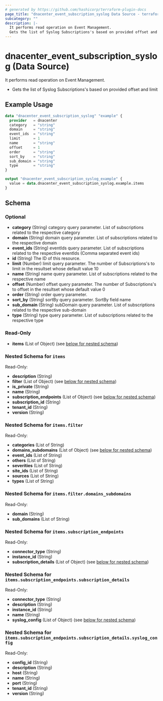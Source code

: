 ```yaml
---
# generated by https://github.com/hashicorp/terraform-plugin-docs
page_title: "dnacenter_event_subscription_syslog Data Source - terraform-provider-dnacenter"
subcategory: ""
description: |-
  It performs read operation on Event Management.
  Gets the list of Syslog Subscriptions's based on provided offset and limit
---
```


# dnacenter_event_subscription_syslog (Data Source)

It performs read operation on Event Management.

- Gets the list of Syslog Subscriptions's based on provided offset and limit

## Example Usage

```terraform
data "dnacenter_event_subscription_syslog" "example" {
  provider   = dnacenter
  category   = "string"
  domain     = "string"
  event_ids  = "string"
  limit      = 1
  name       = "string"
  offset     = 1
  order      = "string"
  sort_by    = "string"
  sub_domain = "string"
  type       = "string"
}

output "dnacenter_event_subscription_syslog_example" {
  value = data.dnacenter_event_subscription_syslog.example.items
}
```

<!-- schema generated by tfplugindocs -->
## Schema

### Optional

- **category** (String) category query parameter. List of subscriptions related to the respective category
- **domain** (String) domain query parameter. List of subscriptions related to the respective domain
- **event_ids** (String) eventIds query parameter. List of subscriptions related to the respective eventIds (Comma separated event ids)
- **id** (String) The ID of this resource.
- **limit** (Number) limit query parameter. The number of Subscriptions's to limit in the resultset whose default value 10
- **name** (String) name query parameter. List of subscriptions related to the respective name
- **offset** (Number) offset query parameter. The number of Subscriptions's to offset in the resultset whose default value 0
- **order** (String) order query parameter.
- **sort_by** (String) sortBy query parameter. SortBy field name
- **sub_domain** (String) subDomain query parameter. List of subscriptions related to the respective sub-domain
- **type** (String) type query parameter. List of subscriptions related to the respective type

### Read-Only

- **items** (List of Object) (see [below for nested schema](#nestedatt--items))

<a id="nestedatt--items"></a>
### Nested Schema for `items`

Read-Only:

- **description** (String)
- **filter** (List of Object) (see [below for nested schema](#nestedobjatt--items--filter))
- **is_private** (String)
- **name** (String)
- **subscription_endpoints** (List of Object) (see [below for nested schema](#nestedobjatt--items--subscription_endpoints))
- **subscription_id** (String)
- **tenant_id** (String)
- **version** (String)

<a id="nestedobjatt--items--filter"></a>
### Nested Schema for `items.filter`

Read-Only:

- **categories** (List of String)
- **domains_subdomains** (List of Object) (see [below for nested schema](#nestedobjatt--items--filter--domains_subdomains))
- **event_ids** (List of String)
- **others** (List of String)
- **severities** (List of String)
- **site_ids** (List of String)
- **sources** (List of String)
- **types** (List of String)

<a id="nestedobjatt--items--filter--domains_subdomains"></a>
### Nested Schema for `items.filter.domains_subdomains`

Read-Only:

- **domain** (String)
- **sub_domains** (List of String)



<a id="nestedobjatt--items--subscription_endpoints"></a>
### Nested Schema for `items.subscription_endpoints`

Read-Only:

- **connector_type** (String)
- **instance_id** (String)
- **subscription_details** (List of Object) (see [below for nested schema](#nestedobjatt--items--subscription_endpoints--subscription_details))

<a id="nestedobjatt--items--subscription_endpoints--subscription_details"></a>
### Nested Schema for `items.subscription_endpoints.subscription_details`

Read-Only:

- **connector_type** (String)
- **description** (String)
- **instance_id** (String)
- **name** (String)
- **syslog_config** (List of Object) (see [below for nested schema](#nestedobjatt--items--subscription_endpoints--subscription_details--syslog_config))

<a id="nestedobjatt--items--subscription_endpoints--subscription_details--syslog_config"></a>
### Nested Schema for `items.subscription_endpoints.subscription_details.syslog_config`

Read-Only:

- **config_id** (String)
- **description** (String)
- **host** (String)
- **name** (String)
- **port** (String)
- **tenant_id** (String)
- **version** (String)


